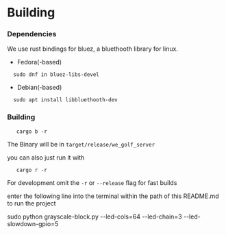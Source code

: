 # Building
### Dependencies
We use rust bindings for bluez, a bluethooth library for linux.
- Fedora(-based)
```
  sudo dnf in bluez-libs-devel
```

- Debian(-based)
```
  sudo apt install libbluethooth-dev
```

### Building

```
   cargo b -r
```
The Binary will be in `target/release/we_golf_server`

you can also just run it with

```
   cargo r -r
```

For development omit the `-r` or `--release` flag for fast builds

enter the following line into the terminal within the path of this README.md to run the project

sudo python grayscale-block.py --led-cols=64 --led-chain=3 --led-slowdown-gpio=5